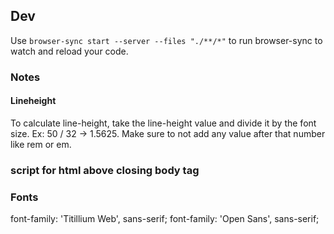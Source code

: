 ## Dev

Use `browser-sync start --server --files "./**/*"` to run browser-sync to watch and reload your code.

### Notes

#### Lineheight

To calculate line-height, take the line-height value and divide it by the font size. Ex: 50 / 32 -> 1.5625. Make sure to not add any value after that number like rem or em.

### script for html above closing body tag

<script id="__bs_script__">//<![CDATA[
        document.write("<script async src='http://HOST:3000/browser-sync/browser-sync-client.2.13.0.js'><\/script>".replace("HOST", location.hostname));
      //]]></script>

### Fonts

font-family: 'Titillium Web', sans-serif;
font-family: 'Open Sans', sans-serif;